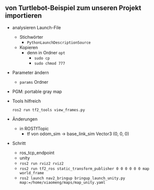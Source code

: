 ## von Turtlebot-Beispiel zum unseren Projekt importieren
- analysieren Launch-File
	- Stichwörter 
		- `PythonLaunchDescriptionSource` 
	- Kopieren 
		- denn in Ordner `opt` 
			- `sudo cp` 
			- `sudo chmod 777` 
- Parameter ändern
	- `params` Ordner

- PGM: portable gray map

- Tools hilfreich 
	```
	ros2 run tf2_tools view_frames.py 
	```

- Änderungen 
	- in ROSTfTopic
		- tf von odom_sim -> base_link_sim Vector3 (0, 0, 0)

- Schritt
	- ros_tcp_endpoint
	- unity
	- `ros2 run rviz2 rviz2` 
	- `ros2 run tf2_ros static_transform_publisher 0 0 0 0 0 0 map world_frame` 
	- `ros2 launch nav2_bringup bringup_launch_unity.py map:=/home/xiaomeng/maps/map_unity.yaml` 



